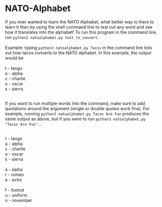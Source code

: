 # NATO-Alphabet
If you ever wanted to learn the NATO Alphabet, what better way is there to learn it than by using the shell command line to test out any word and see how it translates into the alphabet!
To run this program in the command line, run ```python3 natoalphabet.py text_to_convert```.<br /><br />
Example: typing ```python3 natoalphabet.py Tacos``` in the command line lists out how tacos converts to the NATO alphabet. In this example, the output would be <br /><br />
t - tango<br />
a - alpha<br />
c - charlie<br />
o - oscar<br />
s - sierra<br /><br />

If you want to run multiple words into the command, make sure to add quotations around the argument (single or double quotes work fine). For example, running ```python3 natoalphabet.py Tacos Are Fun``` produces the same output as above, but if you were to run ```python3 natoalphabet.py "Tacos Are Fun"```... <br /><br />

t - tango<br />
a - alpha<br />
c - charlie<br />
o - oscar<br />
s - sierra<br />
<br />
a - alpha<br />
r - romeo<br />
e - echo<br />
<br />
f - foxtrot<br />
u - uniform<br />
n - november
